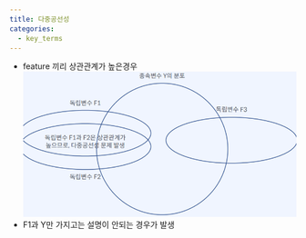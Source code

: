 ```yaml
---
title: 다중공선성
categories:
  - key_terms
---
```


- feature 끼리 상관관계가 높은경우
    ![image](https://github.com/code7ssage/code7ssage.github.io/blob/master/assets/attached%20file/Pasted%20image%2020240103122941.png?raw=true)
- F1과 Y만 가지고는 설명이 안되는 경우가 발생